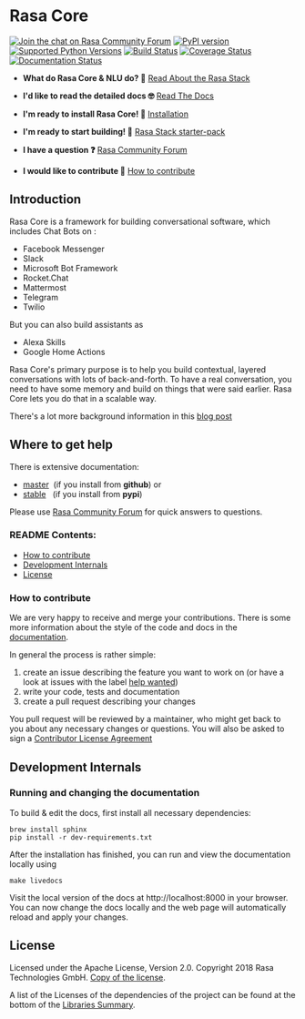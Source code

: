 # Rasa Core 


[![Join the chat on Rasa Community Forum](https://img.shields.io/badge/forum-join%20discussions-brightgreen.svg)](https://forum.rasa.com/?utm_source=badge&utm_medium=badge&utm_campaign=pr-badge&utm_content=badge)
[![PyPI version](https://img.shields.io/pypi/v/rasa_core.svg)](https://pypi.python.org/pypi/rasa-core)
[![Supported Python Versions](https://img.shields.io/pypi/pyversions/rasa_core.svg)](https://pypi.python.org/pypi/rasa_core)
[![Build Status](https://travis-ci.com/RasaHQ/rasa_core.svg?branch=master)](https://travis-ci.com/RasaHQ/rasa_core)
[![Coverage Status](https://coveralls.io/repos/github/RasaHQ/rasa_core/badge.svg?branch=master)](https://coveralls.io/github/RasaHQ/rasa_core?branch=master)
[![Documentation Status](https://img.shields.io/badge/docs-stable-brightgreen.svg)](https://rasa.com/docs/core)


- **What do Rasa Core & NLU do? 🤔**
  [Read About the Rasa Stack](https://rasa.com/products/rasa-stack/)

- **I'd like to read the detailed docs 🤓**
  [Read The Docs](https://rasa.com/docs/core)

- **I'm ready to install Rasa Core! 🚀**
  [Installation](https://rasa.com/docs/core/installation.html)

- **I'm ready to start building! 🤖**
  [Rasa Stack starter-pack](https://github.com/RasaHQ/starter-pack-rasa-stack)

- **I have a question ❓**
  [Rasa Community Forum](https://forum.rasa.com)

- **I would like to contribute 🤗**
  [How to contribute](#how-to-contribute)

## Introduction

Rasa Core is a framework for building conversational software, which includes
Chat Bots on :
- Facebook Messenger
- Slack
- Microsoft Bot Framework
- Rocket.Chat
- Mattermost
- Telegram
- Twilio

But you can also build assistants as
- Alexa Skills
- Google Home Actions

Rasa Core's primary purpose is to help you build contextual, layered
conversations with lots of back-and-forth. To have a real conversation,
you need to have some memory and build on things that were said earlier.
Rasa Core lets you do that in a scalable way.

There's a lot more background information in this
[blog post](https://medium.com/rasa-blog/a-new-approach-to-conversational-software-2e64a5d05f2a)

## Where to get help

There is extensive documentation:

- [master](https://rasa.com/docs/core/master/)&nbsp;
  (if you install from **github**) or
- [stable](https://rasa.com/docs/core)&nbsp;&nbsp;
  (if you install from **pypi**)


Please use [Rasa Community Forum](https://forum.rasa.com) for quick answers to
questions.



### README Contents:
- [How to contribute](#how-to-contribute)
- [Development Internals](#development-internals)
- [License](#license)

### How to contribute
We are very happy to receive and merge your contributions. There is
some more information about the style of the code and docs in the
[documentation](https://nlu.rasa.com/contribute.html).

In general the process is rather simple:
1. create an issue describing the feature you want to work on (or
   have a look at issues with the label
   [help wanted](https://github.com/RasaHQ/rasa_core/issues?q=is%3Aissue+is%3Aopen+label%3A%22help+wanted%22))
2. write your code, tests and documentation
3. create a pull request describing your changes

You pull request will be reviewed by a maintainer, who might get
back to you about any necessary changes or questions. You will
also be asked to sign a
[Contributor License Agreement](https://cla-assistant.io/RasaHQ/rasa_core)


## Development Internals
### Running and changing the documentation
To build & edit the docs, first install all necessary dependencies:

```
brew install sphinx
pip install -r dev-requirements.txt
```

After the installation has finished, you can run and view the documentation
locally using
```
make livedocs
```

Visit the local version of the docs at http://localhost:8000 in your browser.
You can now change the docs locally and the web page will automatically reload
and apply your changes.

## License
Licensed under the Apache License, Version 2.0.
Copyright 2018 Rasa Technologies GmbH. [Copy of the license](LICENSE.txt).

A list of the Licenses of the dependencies of the project can be found at
the bottom of the
[Libraries Summary](https://libraries.io/github/RasaHQ/rasa_core).
